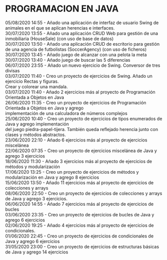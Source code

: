<h1> PROGRAMACION EN JAVA </h1>
05/08/2020 14:55 - Añado una aplicación de interfaz de usuario Swing de animales en el que se aplican herencias e interfaces. </br>
30/07/2020 13:55 - Añado una aplicación CRUD Web para gestión de una inmobiliaria (HouseSale) (con uso de base de datos)  </br>
30/07/2020 13:50 - Añado una aplicación CRUD de escritorio para gestión de una agencia de futbolistas (SoccerAgency) (con uso de ficheros) </br>
30/07/2020 13:45 - Añado juego de alcanzar con una pelota la meta </br> 
30/07/2020 13:40 - Añado juego de buscar las 5 diferencias </br>
06/07/2020 23:55 - Añado un nuevo ejercicio de Swing. Conversor de tres divisas </br>
03/07/2020 11:40 - Creo un proyecto de ejercicios de Swing. Añado un ejercicio  Rectas y figuras. </br>
Crear y colorear una mandala. </br>
03/07/2020 11:40 - Añado 2 ejercicios más al proyecto de Programación Orientada a Objetos en Java </br>
26/06/2020 11:35 - Creo un proyecto de ejercicios de Programación Orientada a Objetos en Java y agrego </br>
implementación de una calculadora de números complejos <br/>
25/06/2020 10:40 - Creo un proyecto de ejercicios de tipos enumerados de Java y agrego implementación </br>
del juego piedra-papel-tijera. También queda reflejado herencia junto con clases y métodos abstractos. </br>
23/06/2020 22:10 - Añado 6 ejercicios más al proyecto de ejercicios miscelánea </br>
22/06/2020 07:35 - Creo un proyecto de ejercicios miscelánea de Java y agrego 3 ejercicios </br>
18/06/2020 11:30 - Añado 3 ejercicios más al proyecto de ejercicios de métodos y modularización </br>
17/06/2020 13:25 - Creo un proyecto de ejercicios de métodos y modularización en Java y agrego 8 ejercicios </br>
15/06/2020 13:50 - Añado 11 ejercicios más al proyecto de ejercicios de colecciones y arrays </br>
08/06/2020 22:50 - Creo un proyecto de ejercicios de colecciones y arrays de Java y agrego 3 ejercicios. </br>
06/06/2020 14:55 - Añado 7 ejercicios más al proyecto de ejercicios de bucles </br>
03/06/2020 23:35 - Creo un proyecto de ejercicios de bucles de Java y agrego 6 ejercicios </br>
02/06/2020 19:25 - Añado 4 ejercicios más al proyecto de ejercicios de condicionales. </br>
01/06/2020 22:45 - Creo un proyecto de ejercicios de condicionales de Java y agrego 6 ejercicios </br>
31/05/2020 23:00 - Creo un proyecto de ejercicios de estructuras básicas de Java y agrego 14 ejercicios </br>

